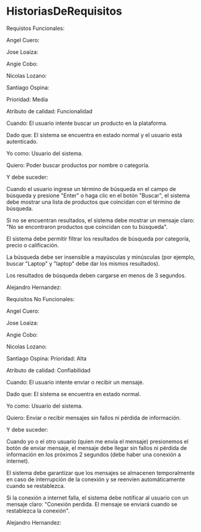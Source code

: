# HistoriasDeRequisitos

Requistos Funcionales:

Angel Cuero:

Jose Loaiza:

Angie Cobo:

Nicolas Lozano:

Santiago Ospina:

Prioridad: Media

Atributo de calidad: Funcionalidad

Cuando: El usuario intente buscar un producto en la plataforma.

Dado que: El sistema se encuentra en estado normal y el usuario está autenticado.

Yo como: Usuario del sistema.

Quiero: Poder buscar productos por nombre o categoría.

Y debe suceder:

Cuando el usuario ingrese un término de búsqueda en el campo de búsqueda y presione "Enter" o haga clic en el botón "Buscar", el sistema debe mostrar una lista de productos que coincidan con el término de búsqueda.

Si no se encuentran resultados, el sistema debe mostrar un mensaje claro: "No se encontraron productos que coincidan con tu búsqueda".

El sistema debe permitir filtrar los resultados de búsqueda por categoría, precio o calificación.

La búsqueda debe ser insensible a mayúsculas y minúsculas (por ejemplo, buscar "Laptop" y "laptop" debe dar los mismos resultados).

Los resultados de búsqueda deben cargarse en menos de 3 segundos.

Alejandro Hernandez:

Requisitos No Funcionales:

Angel Cuero:

Jose Loaiza:

Angie Cobo:

Nicolas Lozano:

Santiago Ospina:
Prioridad: Alta

Atributo de calidad: Confiabilidad

Cuando: El usuario intente enviar o recibir un mensaje.

Dado que: El sistema se encuentra en estado normal.

Yo como: Usuario del sistema.

Quiero: Enviar o recibir mensajes sin fallos ni pérdida de información.

Y debe suceder:

Cuando yo o el otro usuario (quien me envía el mensaje) presionemos el botón de enviar mensaje, el mensaje debe llegar sin fallos ni pérdida de información en los próximos 2 segundos (debe haber una conexión a internet).

El sistema debe garantizar que los mensajes se almacenen temporalmente en caso de interrupción de la conexión y se reenvíen automáticamente cuando se restablezca.

Si la conexión a internet falla, el sistema debe notificar al usuario con un mensaje claro: "Conexión perdida. El mensaje se enviará cuando se restablezca la conexión".

Alejandro Hernandez:
